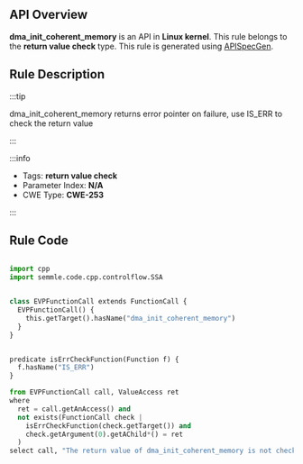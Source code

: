 ---
---


## API Overview
**dma_init_coherent_memory** is an API in **Linux kernel**. This rule belongs to the **return value check** type. This rule is generated using [APISpecGen](../../tools/APISpecGen).
## Rule Description

:::tip

dma_init_coherent_memory returns error pointer on failure, use IS_ERR to check the return value

:::

:::info

- Tags: **return value check**
- Parameter Index: **N/A**
- CWE Type: **CWE-253**

:::

## Rule Code
```python

import cpp
import semmle.code.cpp.controlflow.SSA


class EVPFunctionCall extends FunctionCall {
  EVPFunctionCall() {
    this.getTarget().hasName("dma_init_coherent_memory")
  }
}


predicate isErrCheckFunction(Function f) {
  f.hasName("IS_ERR") 
}

from EVPFunctionCall call, ValueAccess ret
where
  ret = call.getAnAccess() and
  not exists(FunctionCall check |
    isErrCheckFunction(check.getTarget()) and
    check.getArgument(0).getAChild*() = ret
  )
select call, "The return value of dma_init_coherent_memory is not checked with IS_ERR."
    
```